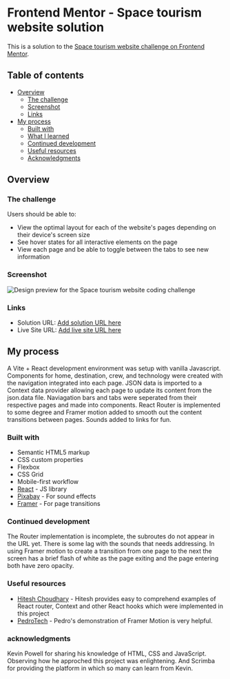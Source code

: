 # Frontend Mentor - Space tourism website solution

This is a solution to the [Space tourism website challenge on Frontend Mentor](https://www.frontendmentor.io/challenges/space-tourism-multipage-website-gRWj1URZ3).

## Table of contents

- [Overview](#overview)
  - [The challenge](#the-challenge)
  - [Screenshot](#screenshot)
  - [Links](#links)
- [My process](#my-process)
  - [Built with](#built-with)
  - [What I learned](#what-i-learned)
  - [Continued development](#continued-development)
  - [Useful resources](#useful-resources)
  - [Acknowledgments](#acknowledgments)

## Overview

### The challenge

Users should be able to:

- View the optimal layout for each of the website's pages depending on their device's screen size
- See hover states for all interactive elements on the page
- View each page and be able to toggle between the tabs to see new information

### Screenshot

![Design preview for the Space tourism website coding challenge](./public/crew_desktop_hurly.jpg)

### Links

- Solution URL: [Add solution URL here](https://github.com/stuart-pike/spacetourism)
- Live Site URL: [Add live site URL here](https://your-live-site-url.com)

## My process

A Vite + React development environment was setup with vanilla Javascript. Components for home, destination, crew, and technology were created with the navigation integrated into each page. JSON data is imported to a Context data provider allowing each page to update its content from the json.data file. Naviagation bars and tabs were seperated from their respective pages and made into components. React Router is implemented to some degree and Framer motion added to smooth out the content transitions between pages. Sounds added to links for fun.

### Built with

- Semantic HTML5 markup
- CSS custom properties
- Flexbox
- CSS Grid
- Mobile-first workflow
- [React](https://reactjs.org/) - JS library
- [Pixabay](https://pixabay.com/sound-effects/search/buttons/) - For sound effects
- [Framer](https://www.framer.com/motion/) - For page transitions

### Continued development

The Router implementation is incomplete, the subroutes do not appear in the URL yet. There is some lag with the sounds that needs addressing. In using Framer motion to create a transition from one page to the next the screen has a brief flash of white as the page exiting and the page entering both have zero opacity.

### Useful resources

- [Hitesh Choudhary](https://www.youtube.com/watch?v=Bvwq_S0n2pk&t=23008s) - Hitesh provides easy to comprehend examples of React router, Context and other React hooks which were implemented in this project
- [PedroTech](https://www.youtube.com/watch?v=FdrEjwymzdY&t=2s) - Pedro's demonstration of Framer Motion is very helpful.

### acknowledgments

Kevin Powell for sharing his knowledge of HTML, CSS and JavaScript. Observing how he approched this project was enlightening.
And Scrimba for providing the platform in which so many can learn from Kevin.
